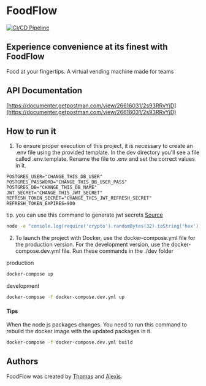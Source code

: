 # FoodFlow

[![CI/CD Pipeline](https://github.com/alexisprovost/foodflow/actions/workflows/ci-cd.yml/badge.svg)](https://github.com/alexisprovost/foodflow/actions/workflows/ci-cd.yml)

## Experience convenience at its finest with FoodFlow

Food at your fingertips. A virtual vending machine made for teams

## API Documentation

[https://documenter.getpostman.com/view/26616031/2s93RRvYjD](https://documenter.getpostman.com/view/26616031/2s93RRvYjD)

## How to run it

1. To ensure proper execution of this project, it is necessary to create an .env file using the provided template. In the dev directory you'll see a file called .env.template. Rename the file to .env and set the correct values in it.

```env
POSTGRES_USER="CHANGE_THIS_DB_USER"
POSTGRES_PASSWORD="CHANGE_THIS_DB_USER_PASS"
POSTGRES_DB="CHANGE_THIS_DB_NAME"
JWT_SECRET="CHANGE_THIS_JWT_SECRET"
REFRESH_TOKEN_SECRET="CHANGE_THIS_JWT_REFRESH_SECRET"
REFRESH_TOKEN_EXPIRES=900
```

tip. you can use this command to generate jwt secrets [Source](https://mojitocoder.medium.com/generate-a-random-jwt-secret-22a89e8be00d)

```bash
node -e "console.log(require('crypto').randomBytes(32).toString('hex'))"
```

2. To launch the project with Docker, use the docker-compose.yml file for the production version. For the development version, use the docker-compose.dev.yml file. Run these commands in the ./dev folder

production

```bash
docker-compose up
```

development

```bash
docker-compose -f docker-compose.dev.yml up
```

#### Tips

When the node js packages changes. You need to run this command to rebuild the docker image with the updated packages in it.

```bash
docker-compose -f docker-compose.dev.yml build
```

## Authors

FoodFlow was created by [Thomas](https://github.com/Thomkiller) and [Alexis](https://github.com/alexisprovost).

